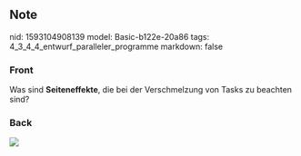 ## Note
nid: 1593104908139
model: Basic-b122e-20a86
tags: 4_3_4_4_entwurf_paralleler_programme
markdown: false

### Front
Was sind <b>Seiteneffekte</b>, die bei der Verschmelzung von Tasks
zu beachten sind?

### Back
<img src="paste-5da924ce447c5b9d5f12af07c8db94d7af65fdbb.jpg">
